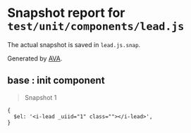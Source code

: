 # Snapshot report for `test/unit/components/lead.js`

The actual snapshot is saved in `lead.js.snap`.

Generated by [AVA](https://ava.li).

## base : init component

> Snapshot 1

    {
      $el: '<i-lead _uiid="1" class=""></i-lead>',
    }
